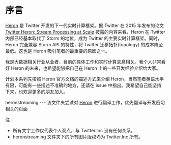 # 序言

[Heron](http://twitter.github.io/heron/) 是 Twitter 开发的下一代实时计算框架。据 Twitter 在 2015 年发布的论文 [Twitter Heron: Stream Processing at Scale](http://dl.acm.org/citation.cfm?id=2742788) 披露的内容来看，Heron 在 Twitter 内部已经基本取代了 Storm 的地位，成为 Twitter 的主要实时计算框架。同时，Heron 完全兼容 Storm API 的特性，将 Twitter 迁移拓扑(topology) 的成本降至最低。这也是 Heron 吸引笔者的最重要的原因之一。

我是大数据相关行业从业者，目前的具体工作和实时计算息息相关。我个人非常看好 Heron 的未来，也希望能够把自己在 Heron 上的一些开发经验介绍给大家。

计划本系列先按照 Heron 官方文档的描述方式来介绍 Heron，当然笔者英语水平有限，可能有一些描述不准确的地方，还请在 issue 中指出。我希望自己能坚持下来，也欢迎更多的朋友加入。

heronstreaming --- 该文件夹尝试对 [Heron](http://twitter.github.io/heron/) 进行翻译工作，优先翻译与开发密切相关的页面

注：

 * 所有文字工作仅代表个人观点，与 Twitter.Inc 没有任何关系。
 * heronstreaming 文件夹下的所有图片版权均为 Twitter.Inc 所有。